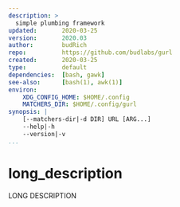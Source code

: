```yaml
---
description: >
  simple plumbing framework
updated:       2020-03-25
version:       2020.03
author:        budRich
repo:          https://github.com/budlabs/gurl
created:       2020-03-25
type:          default
dependencies:  [bash, gawk]
see-also:      [bash(1), awk(1)]
environ:
    XDG_CONFIG_HOME: $HOME/.config
    MATCHERS_DIR: $HOME/.config/gurl
synopsis: |
    [--matchers-dir|-d DIR] URL [ARG...]
    --help|-h
    --version|-v
...
```


# long_description

LONG DESCRIPTION
